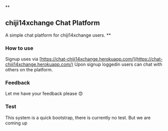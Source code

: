 **

## chiji14xchange Chat Platform
A simple chat platform for chiji14xchange users.
**

### How to use
Signup uses via [https://chat-chiji14xchange.herokuapp.com/](https://chat-chiji14xchange.herokuapp.com/)
Upon signup loggedin users can chat with others on the platform.

###	Feedback
Let me have your feedback please 😍

### Test
This system is a quick bootstrap, there is currently no test. But we are coming up




